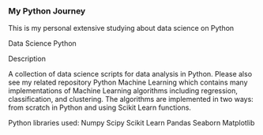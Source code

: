### My Python Journey

This is my personal extensive studying about data science on Python

Data Science Python

Description

A collection of data science scripts for data analysis in Python. Please also see my related repository Python Machine Learning which contains many implementations of Machine Learning algorithms including regression, classification, and clustering. The algorithms are implemented in two ways: from scratch in Python and using Scikit Learn functions.

Python libraries used:
Numpy
Scipy
Scikit Learn
Pandas
Seaborn
Matplotlib
